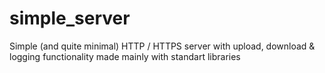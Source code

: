 # simple_server
Simple (and quite minimal) HTTP / HTTPS server with upload, download &amp; logging functionality made mainly with standart libraries
